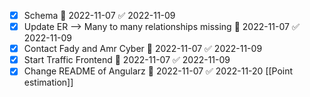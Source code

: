 - [x] Schema 📅 2022-11-07 ✅ 2022-11-09
- [x] Update ER --> Many to many relationships missing 📅 2022-11-07 ✅ 2022-11-09
- [x] Contact Fady and Amr Cyber 📅 2022-11-07 ✅ 2022-11-09
- [x] Start Traffic Frontend 📅 2022-11-07 ✅ 2022-11-09
- [x] Change README of Angularz 📅 2022-11-07 ✅ 2022-11-20
[[Point estimation]]